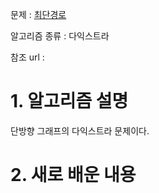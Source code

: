 문제 : [최단경로](https://www.acmicpc.net/problem/1753)

알고리즘 종류 : 다익스트라

참조 url : 

# 1. 알고리즘 설명

단방향 그래프의 다익스트라 문제이다.

# 2. 새로 배운 내용